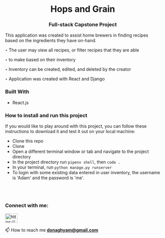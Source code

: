 <h1 align="center">Hops and Grain</h1>
<h3 align="center">Full-stack Capstone Project</h3>

<p align="left">
This application was created to assist home brewers in finding recipes based on the ingredients they have on-hand.
</p>
<p align="left">
‣ The user may view all recipes, or filter recipes that they are able
</p>
<p align="left">
‣ to make based on their inventory
</p>
<p align="left">
‣ Inventory can be created, edited, and deleted by the creator
</p>
<p align="left">
‣ Application was created with React and Django
</p>

<h3 align="left">Built With</h3>
<ul align="left">
  <li>React.js</li>
</li>
</ul>

<h3 align="left">How to install and run this project</h3>
<p align="left">If you would like to play around with this project, you can follow these instructions to download it and test it out on your local machine:</p>

<ul align="left">
  <li>Clone this repo</li>
  <li>Clone <a href="https://github.com/donaghyam/Final-Capstone-back-end" target="blank"></a></li>
  <li>Open a different terminal window or tab and navigate to the project directory</li>
  <li>In the project directory run <code>pipenv shell</code>, then <code>code .</code></li>
  <li>In your terminal, run <code>python manage.py runserver</code></li>
  <li>To login with some existing data entered in user inventory, the username is 'Adam' and the password is 'me'.</li>
</ul>

<br></br>
<h3 align="left">Connect with me:</h3>
<p align="left">
<a href="https://linkedin.com/in/adam-donaghy/" target="blank"><img align="center" src="https://raw.githubusercontent.com/rahuldkjain/github-profile-readme-generator/master/src/images/icons/Social/linked-in-alt.svg" alt="https://www.linkedin.com/in/adam-donaghy/" height="30" width="40" /></a>
</p>

📫 How to reach me **donaghyam@gmail.com**
